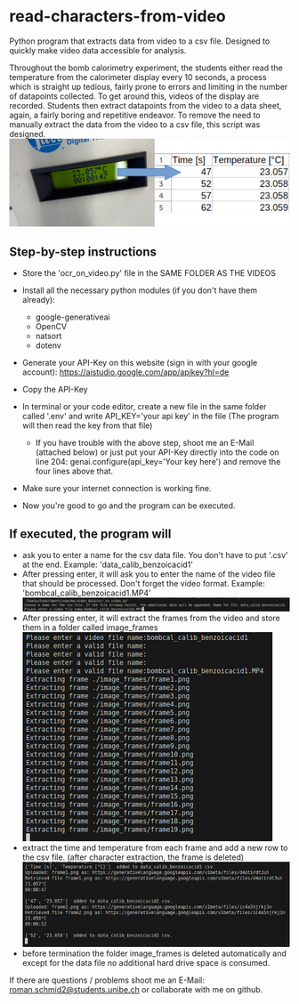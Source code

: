 # read-characters-from-video
Python program that extracts data  from video to a csv file. Designed to quickly make video data accessible for analysis.

Throughout the bomb calorimetry experiment, the students either read the temperature from the calorimeter display every 10 seconds, a process which is straight up tedious, fairly prone to errors and limiting in the number of datapoints collected.
To get around this, videos of the display are recorded. Students then extract datapoints from the video to a data sheet, again, a fairly boring and repetitive endeavor. 
To remove the need to manually extract the data from the video to a csv file, this script was designed.
![Alt text](https://github.com/romanschmidxyz/read-characters-from-video/blob/main/Demo.png)


## Step-by-step instructions
  - Store the 'ocr_on_video.py' file in the SAME FOLDER AS THE VIDEOS
  - Install all the necessary python modules (if you don't have them already):
      - google-generativeai
      - OpenCV
      - natsort
      - dotenv

  - Generate your API-Key on this website (sign in with your google account): https://aistudio.google.com/app/apikey?hl=de
  - Copy the API-Key
  - In terminal or your code editor, create a new file in the same folder called '.env' and write API_KEY='your api key' in the file (The program will then read the key from that file)
    - If you have trouble with the above step, shoot me an E-Mail (attached below) or just put your API-Key directly into the code on line 204: genai.configure(api_key='Your key here') and remove the four lines above that.
  - Make sure your internet connection is working fine.
  - Now you're good to go and the program can be executed.

## If executed, the program will
- ask you to enter a name for the csv data file. You don't have to put '.csv' at the end. Example: 'data_calib_benzoicacid1'
- After pressing enter, it will ask you to enter the name of the video file that should be processed. Don't forget the video format. Example: 'bombcal_calib_benzoicacid1.MP4'
  ![Alt text](https://github.com/romanschmidxyz/read-characters-from-video/blob/main/Step1.png)
- After pressing enter, it will extract the frames from the video and store them in a folder called image_frames
  ![Alt text](https://github.com/romanschmidxyz/read-characters-from-video/blob/main/Frame_extraction.png)
- extract the time and temperature from each frame and add a new row to the csv file. (after character extraction, the frame is deleted)
  ![Alt text](https://github.com/romanschmidxyz/read-characters-from-video/blob/main/Character_recognition_to_csv.png)
- before termination the folder image_frames is deleted automatically and except for the data file no additional hard drive space is consumed.

If there are questions / problems shoot me an E-Mail: roman.schmid2@students.unibe.ch
or collaborate with me on github.
